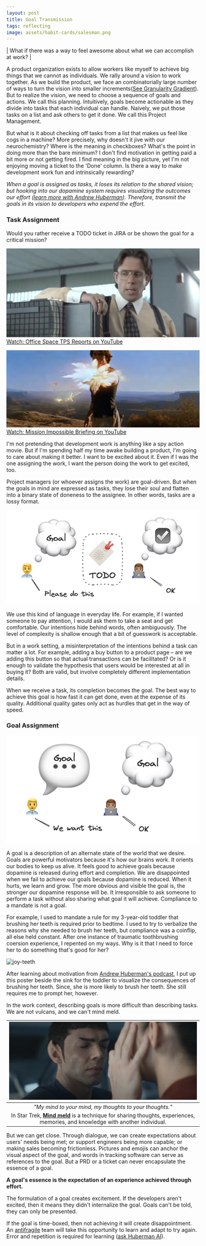 ```yaml
---
layout: post
title: Goal Transmission
tags: reflecting
image: assets/habit-cards/salesman.png
---
```


| What if there was a way to feel awesome about what we can accomplish at work? |

A product organization exists to allow workers like myself to achieve big things that we cannot as individuals. We rally around a vision to work together. As we build the product, we face an combinatorially large number of ways to turn the vision into smaller increments([See Granularity Gradient](http://scrumbook.org.datasenter.no/value-stream/product-backlog/granularity-gradient.html)). But to realize the vision, we need to choose a sequence of goals and actions. We call this planning. Intuitively, goals become actionable as they divide into tasks that each individual can handle. Naively, we put those tasks on a list and ask others to get it done. We call this Project Management.

But what is it about checking off tasks from a list that makes us feel like cogs in a machine? More precisely, why doesn't it jive with our neurochemistry? Where is the meaning in checkboxes? What's the point in doing more than the bare minimum? I don't find motivation in getting paid a bit more or not getting fired. I find meaning in the big picture, yet I'm not enjoying moving a ticket to the 'Done' column. Is there a way to make development work fun and intrinsically rewarding?

_When a goal is assigned as tasks, it loses its relation to the shared vision; but hooking into our dopamine system requires visualizing the outcomes our effort ([learn more with Andrew Huberman](https://youtu.be/K-TW2Chpz4k?t=1889)). Therefore, transmit the goals in its vision to developers who expend the effort._

### Task Assignment

Would you rather receive a TODO ticket in JIRA or be shown the goal for a critical mission?

![tps](assets/goal-transmission/tps.png) 
[Watch: Office Space TPS Reports on YouTube](https://www.youtube.com/watch?v=Fy3rjQGc6lA)

![briefing](assets/goal-transmission/briefing.png) 
[Watch: Mission Impossible Briefing on YouTube](https://www.youtube.com/watch?v=IlvaL_8U5NA&t=16s)

I'm not pretending that development work is anything like a spy action movie. But if I'm spending half my time awake building a product, I'm going to care about making it better. I want to be excited about it. Even if I was the one assigning the work, I want the person doing the work to get excited, too. 

Project managers (or whoever assigns the work) are goal-driven. But when the goals in mind are expressed as tasks, they lose their soul and flatten into a binary state of doneness to the assignee. In other words, tasks are a lossy format.

![todo-assignment](assets/goal-transmission/todo-assignment.png) 

We use this kind of language in everyday life. For example, if I wanted someone to pay attention, I would ask them to take a seat and get comfortable. Our intentions hide behind words, often ambiguously. The level of complexity is shallow enough that a bit of guesswork is acceptable.

But in a work setting, a misinterpretation of the intentions behind a task can matter a lot. For example, adding a buy button to a product page – are we adding this button so that actual transactions can be facilitated? Or is it enough to validate the hypothesis that users would be interested at all in buying it? Both are valid, but involve completely different implementation details.

When we receive a task, its completion becomes the goal. The best way to achieve this goal is how fast it can get done, even at the expense of its quality. Additional quality gates only act as hurdles that get in the way of speed.

### Goal Assignment

![goal-assignment](assets/goal-transmission/goal-assignment.png) 

A goal is a description of an alternate state of the world that we desire. Goals are powerful motivators because it's how our brains work. It orients our bodies to keep us alive. It feels good to achieve goals because dopamine is released during effort and completion. We are disappointed when we fail to achieve our goals because dopamine is reduced. When it hurts, we learn and grow. The more obvious and visible the goal is, the stronger our dopamine response will be. It irresponsible to ask someone to perform a task without also sharing what goal it will achieve. Compliance to a mandate is not a goal.

For example, I used to mandate a rule for my 3-year-old toddler that brushing her teeth is required prior to bedtime. I used to try to verbalize the reasons why she needed to brush her teeth, but compliance was a coinflip, all else held constant. After one instance of traumatic toothbrushing coersion experience, I repented on my ways. Why is it that I need to force her to do something that's good for her? 

![joy-teeth](assets/goal-transmission/joy-teeth.png) 

After learning about motivation from [Andrew Huberman's podcast](https://www.youtube.com/watch?v=QmOF0crdyRU), I put up this poster beside the sink for the toddler to visualize the consequences of brushing her teeth. Since, she is more likely to brush her teeth. She still requires me to prompt her, however.

In the work context, describing goals is more difficult than describing tasks. We are not vulcans, and we can't mind meld. 

| ![mind-meld](assets/goal-transmission/mind-meld.png) |
|:--:| 
| _"My mind to your mind, my thoughts to your thoughts."_ |
| In Star Trek, __[Mind meld](https://en.wikipedia.org/wiki/Vulcan_(Star_Trek)#Mind_melds)__ is a technique for sharing thoughts, experiences, memories, and knowledge with another individual. |

But we can get close. Through dialogue, we can create expectations about users' needs being met; or support engineers being more capable; or making sales becoming frictionless. Pictures and emojis can anchor the visual aspect of the goal, and words in tracking software can serve as references to the goal. But a PRD or a ticket can never encapsulate the essence of a goal. 

__A goal's essence is the expectation of an experience achieved through effort.__

The formulation of a goal creates excitement. If the developers aren't excited, then it means they didn't internalize the goal. Goals can't be told, they can only be presented.

If the goal is time-boxed, then not achieving it will create disappointment. An [antifragile](https://en.wikipedia.org/wiki/Antifragility) team will take this opportunity to learn and adapt to try again. Error and repetition is required for learning ([ask Huberman AI](https://dexa.ai/huberman?q=is%20error%20and%20repetition%20required%20for%20learning)).
